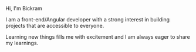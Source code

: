 
Hi, I'm Bickram 


I am a front-end/Angular developer with a strong interest in building projects that are accessible to everyone.

Learning new things fills me with excitement and I am always eager to share my learnings.


